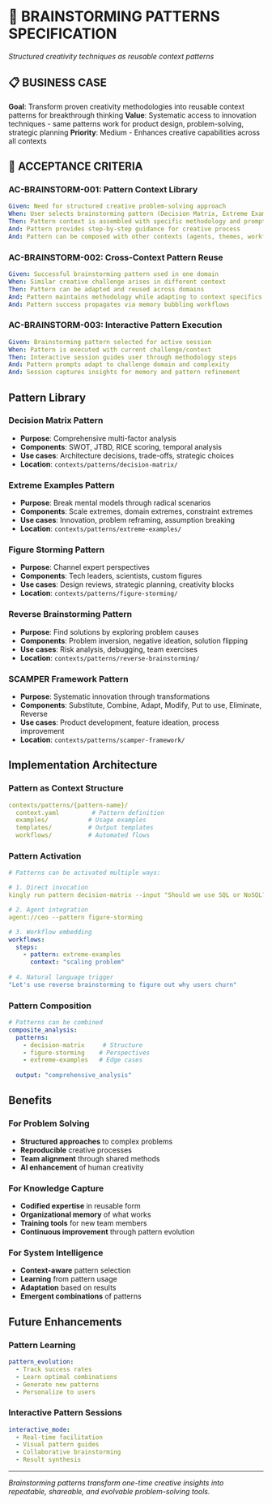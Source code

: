 # 🧠 BRAINSTORMING PATTERNS SPECIFICATION

*Structured creativity techniques as reusable context patterns*

## 📋 **BUSINESS CASE**

**Goal**: Transform proven creativity methodologies into reusable context patterns for breakthrough thinking
**Value**: Systematic access to innovation techniques - same patterns work for product design, problem-solving, strategic planning
**Priority**: Medium - Enhances creative capabilities across all contexts

## 🎯 **ACCEPTANCE CRITERIA**

### **AC-BRAINSTORM-001: Pattern Context Library**
```yaml
Given: Need for structured creative problem-solving approach
When: User selects brainstorming pattern (Decision Matrix, Extreme Examples, Figure Storming, etc.)
Then: Pattern context is assembled with specific methodology and prompts
And: Pattern provides step-by-step guidance for creative process
And: Pattern can be composed with other contexts (agents, themes, workflows)
```

### **AC-BRAINSTORM-002: Cross-Context Pattern Reuse**
```yaml
Given: Successful brainstorming pattern used in one domain
When: Similar creative challenge arises in different context
Then: Pattern can be adapted and reused across domains
And: Pattern maintains methodology while adapting to context specifics
And: Pattern success propagates via memory bubbling workflows
```

### **AC-BRAINSTORM-003: Interactive Pattern Execution**
```yaml
Given: Brainstorming pattern selected for active session
When: Pattern is executed with current challenge/context
Then: Interactive session guides user through methodology steps
And: Pattern prompts adapt to challenge domain and complexity
And: Session captures insights for memory and pattern refinement
```

## Pattern Library

### Decision Matrix Pattern
- **Purpose**: Comprehensive multi-factor analysis
- **Components**: SWOT, JTBD, RICE scoring, temporal analysis
- **Use cases**: Architecture decisions, trade-offs, strategic choices
- **Location**: `contexts/patterns/decision-matrix/`

### Extreme Examples Pattern  
- **Purpose**: Break mental models through radical scenarios
- **Components**: Scale extremes, domain extremes, constraint extremes
- **Use cases**: Innovation, problem reframing, assumption breaking
- **Location**: `contexts/patterns/extreme-examples/`

### Figure Storming Pattern
- **Purpose**: Channel expert perspectives  
- **Components**: Tech leaders, scientists, custom figures
- **Use cases**: Design reviews, strategic planning, creativity blocks
- **Location**: `contexts/patterns/figure-storming/`

### Reverse Brainstorming Pattern
- **Purpose**: Find solutions by exploring problem causes
- **Components**: Problem inversion, negative ideation, solution flipping
- **Use cases**: Risk analysis, debugging, team exercises
- **Location**: `contexts/patterns/reverse-brainstorming/`

### SCAMPER Framework Pattern
- **Purpose**: Systematic innovation through transformations
- **Components**: Substitute, Combine, Adapt, Modify, Put to use, Eliminate, Reverse
- **Use cases**: Product development, feature ideation, process improvement
- **Location**: `contexts/patterns/scamper-framework/`

## Implementation Architecture

### Pattern as Context Structure
```yaml
contexts/patterns/{pattern-name}/
  context.yaml         # Pattern definition
  examples/           # Usage examples
  templates/          # Output templates
  workflows/          # Automated flows
```

### Pattern Activation
```yaml
# Patterns can be activated multiple ways:

# 1. Direct invocation
kingly run pattern decision-matrix --input "Should we use SQL or NoSQL?"

# 2. Agent integration  
agent://ceo --pattern figure-storming

# 3. Workflow embedding
workflows:
  steps:
    - pattern: extreme-examples
      context: "scaling problem"
      
# 4. Natural language trigger
"Let's use reverse brainstorming to figure out why users churn"
```

### Pattern Composition
```yaml
# Patterns can be combined
composite_analysis:
  patterns:
    - decision-matrix     # Structure
    - figure-storming    # Perspectives
    - extreme-examples   # Edge cases
    
  output: "comprehensive_analysis"
```

## Benefits

### For Problem Solving
- **Structured approaches** to complex problems
- **Reproducible** creative processes
- **Team alignment** through shared methods
- **AI enhancement** of human creativity

### For Knowledge Capture
- **Codified expertise** in reusable form
- **Organizational memory** of what works
- **Training tools** for new team members
- **Continuous improvement** through pattern evolution

### For System Intelligence
- **Context-aware** pattern selection
- **Learning** from pattern usage
- **Adaptation** based on results
- **Emergent combinations** of patterns

## Future Enhancements

### Pattern Learning
```yaml
pattern_evolution:
  - Track success rates
  - Learn optimal combinations
  - Generate new patterns
  - Personalize to users
```

### Interactive Pattern Sessions
```yaml
interactive_mode:
  - Real-time facilitation
  - Visual pattern guides
  - Collaborative brainstorming
  - Result synthesis
```

---

*Brainstorming patterns transform one-time creative insights into repeatable, shareable, and evolvable problem-solving tools.*